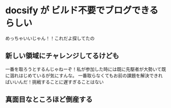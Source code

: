 # docsify が ビルド不要でブログできるらしい
めっちゃいいじゃん！！これだよ探してたの


## 新しい領域にチャレンジしてるけども
一番を取ろうとするんじゃねーぞ！私が参加した時には既に先駆者が大勢いて既に涸れはじめているが気にすんな。
一番取らなくてもお前の課題を解決できればいいんだ！挑戦することに遅すぎることはない

## 真面目なところほど倒産する